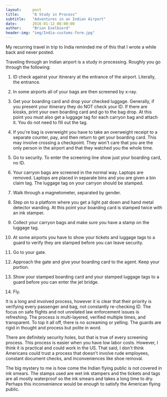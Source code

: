 ```yaml
---
layout:     post
title:      "A Study in Process"
subtitle:   "Adventures in an Indian Airport"
date:       2016-01-12 08:00:00
author:     "Brian Exelbierd"
header-img: "img/India-customs-form.jpg"
---
```


My recurring travel in trip to India reminded me of this that I wrote a while back and never posted.

Traveling through an Indian airport is a study in processing. Roughly you go through the following:

1. ID check against your itinerary at the entrance of the airport. Literally, the entrance. 

2. In some airports all of your bags are then screened by x-ray. 

3. Get your boarding card and drop your checked luggage. Generally, if you present your itinerary they do NOT check your ID. If there are kiosks, print your own boarding card and go to the bag drop. At this point you must also get a luggage tag for each carryon bag and attach it. You do not need to fill out the tag. 

4. If you're bag is overweight you have to take an overweight receipt to a separate counter, pay, and then return to get your boarding card. This may involve crossing a checkpoint.  They won't care that you are the only person in the airport and that they watched you the whole time.

5. Go to security. To enter the screening line show just your boarding card, no ID. 

6. Your carryon bags are screened in the normal way. Laptops are removed. Laptops are placed in separate bins and you are given a bin claim tag. The luggage tag on your carryon should be stamped.

7. Walk through a magnetometer, separated by gender. 

8. Step on to a platform where you get a light pat down and hand metal detector wanding. At this point your boarding card is stamped twice with an ink stamper. 

9. Collect your carryon bags and make sure you have a stamp on the luggage tag. 

10. At some airports you have to show your tickets and luggage tags to a guard to verify they are stamped before you can leave security. 

11. Go to your gate. 

12. Approach the gate and give your boarding card to the agent. Keep your portion. 

13. Show your stamped boarding card and your stamped luggage tags to a guard before you can enter the jet bridge. 

14. Fly. 

It is a long and involved process, however it is clear that their priority is verifying every passenger and bag, not constantly re-checking ID. The focus on safe flights and not unrelated law enforcement issues is refreshing. The process is multi-layered, verified multiple times, and transparent. To top it all off, there is no screaming or yelling. The guards are rigid in thought and process but polite in word. 

There are definitely security holes, but that is true of every screening process. This process is easier when you have low labor costs. However, I think it is practical and could work in the US. That said, I don't think Americans could trust a process that doesn't involve rude employees, constant document checks, and inconveniences like shoe removal.

The big mystery to me is how come the Indian flying public is not covered in ink smears.  The stamps used are wet ink stampers and the tickets and tags are all mostly waterproof so the ink smears and takes a long time to dry.  Perhaps this inconvenience would be enough to satisfy the American flying public.

